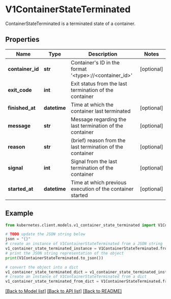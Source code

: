 # V1ContainerStateTerminated

ContainerStateTerminated is a terminated state of a container.

## Properties

Name | Type | Description | Notes
------------ | ------------- | ------------- | -------------
**container_id** | **str** | Container&#39;s ID in the format &#39;&lt;type&gt;://&lt;container_id&gt;&#39; | [optional] 
**exit_code** | **int** | Exit status from the last termination of the container | 
**finished_at** | **datetime** | Time at which the container last terminated | [optional] 
**message** | **str** | Message regarding the last termination of the container | [optional] 
**reason** | **str** | (brief) reason from the last termination of the container | [optional] 
**signal** | **int** | Signal from the last termination of the container | [optional] 
**started_at** | **datetime** | Time at which previous execution of the container started | [optional] 

## Example

```python
from kubernetes.client.models.v1_container_state_terminated import V1ContainerStateTerminated

# TODO update the JSON string below
json = "{}"
# create an instance of V1ContainerStateTerminated from a JSON string
v1_container_state_terminated_instance = V1ContainerStateTerminated.from_json(json)
# print the JSON string representation of the object
print(V1ContainerStateTerminated.to_json())

# convert the object into a dict
v1_container_state_terminated_dict = v1_container_state_terminated_instance.to_dict()
# create an instance of V1ContainerStateTerminated from a dict
v1_container_state_terminated_from_dict = V1ContainerStateTerminated.from_dict(v1_container_state_terminated_dict)
```
[[Back to Model list]](../README.md#documentation-for-models) [[Back to API list]](../README.md#documentation-for-api-endpoints) [[Back to README]](../README.md)


